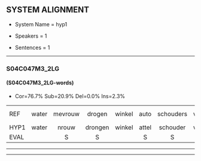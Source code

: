 
## SYSTEM ALIGNMENT

- System Name = hyp1

- Speakers = 1

- Sentences = 1

---

### S04C047M3_2LG

#### (S04C047M3_2LG-words)

- Cor=76.7%	Sub=20.9%	Del=0.0%	Ins=2.3%

|  |  |  |  |  |  |  |  |  |  |  |  |  |  |  |  |  |  |  |  |  |  |  |  |  |  |  |  |  |  |  |  |  |  |  |  |  |  |  |  |  |  |  |  |
|:--- |:---:|:---:|:---:|:---:|:---:|:---:|:---:|:---:|:---:|:---:|:---:|:---:|:---:|:---:|:---:|:---:|:---:|:---:|:---:|:---:|:---:|:---:|:---:|:---:|:---:|:---:|:---:|:---:|:---:|:---:|:---:|:---:|:---:|:---:|:---:|:---:|:---:|:---:|:---:|:---:|:---:|:---:|:---:|
| REF | water | mevrouw | drogen | winkel | auto | schouders | verhaal | koning | * | moeilijk | speelplaats | drinken | hoofdpijn | regen | vliegtuig | stoppen | opnieuw | gooien | sneeuwen | moeder | liedje | potlood | fietsbel | vinger |  | dichtbij | meisje | chauffeur | muziek | waarom | scheuren | lawaai | zwemmen | vuurwerk | appel | cola | kussen | *(eerst) | eerste | circus | kleuren | voetbal | vlinder |
| HYP1 | water | nrouw | drongen | winkel | attel | schouder | verhaal | koning | koninging | moeilijk | speelplaats | drinken | hoofdpijn | regen | vliegtuig | stoppen | opnieuw | gooien | sneeuwen | moeder | liedje | potlood | fietsbel | vinger | dicht | bij | meisje | chauffeur | muziek | waarom | scheuren | lawaai | zwemmen | vuurwerk | appel | kola | kussen | eerst | eerste | circus | kleuren | voetbal | vliender |
| EVAL |  | S | S |  | S | S |  |  | S |  |  |  |  |  |  |  |  |  |  |  |  |  |  |  | I | S |  |  |  |  |  |  |  |  |  | S |  | S |  |  |  |  | S |
---

---
